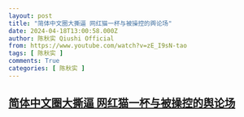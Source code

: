 ```yaml
---
layout: post
title: "简体中文圈大撕逼 网红猫一杯与被操控的舆论场"
date: 2024-04-18T13:00:58.000Z
author: 陈秋实 Qiushi Official
from: https://www.youtube.com/watch?v=zE_I9sN-tao
tags: [ 陈秋实 ]
comments: True
categories: [ 陈秋实 ]
---
```

<!--1713445258000-->
[简体中文圈大撕逼 网红猫一杯与被操控的舆论场](https://www.youtube.com/watch?v=zE_I9sN-tao)
------

<div>

</div>
